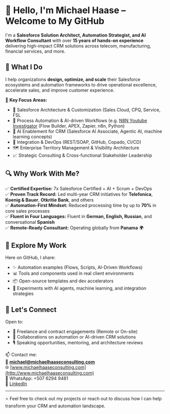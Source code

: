 # 👋 Hello, I'm Michael Haase – Welcome to My GitHub

I'm a **Salesforce Solution Architect, Automation Strategist, and AI Workflow Consultant** with over **15 years of hands-on experience** delivering high-impact CRM solutions across telecom, manufacturing, financial services, and more.

## 🚀 What I Do

I help organizations **design, optimize, and scale** their Salesforce ecosystems and automation frameworks to drive operational excellence, accelerate sales, and improve customer experience.

💼 **Key Focus Areas:**
- 🔧 Salesforce Architecture & Customization (Sales Cloud, CPQ, Service, FSL
- 🤖 Process Automation & AI-driven Workflows (e.g. [N8N Youtube Investigator](https://github.com/haasem/N8N_Youtube_Investigator/blob/main/README.md) (Flow Builder, APEX, Zapier, n8n, Python)
- 🧠 AI Enablement for CRM (Salesforce AI Associate, Agentic AI, machine learning concepts)
- 🧩 Integration & DevOps (REST/SOAP, GitHub, Copado, CI/CD)
- 🗺️ Enterprise Territory Management & Visibility Architecture
- 📈 Strategic Consulting & Cross-functional Stakeholder Leadership

## 🔍 Why Work With Me?

✅ **Certified Expertise:** 7x Salesforce Certified + AI + Scrum + DevOps  
✅ **Proven Track Record:** Led multi-year CRM initiatives for **Telefonica**, **Koenig & Bauer**, **Otkritie Bank**, and others  
✅ **Automation-First Mindset:** Reduced processing time by up to **70%** in core sales processes  
✅ **Fluent in Four Languages:** Fluent in **German, English, Russian**, and conversational **Spanish**  
✅ **Remote-Ready Consultant:** Operating globally from **Panama** 🌍

## 📁 Explore My Work

Here on GitHub, I share:
- ✨ Automation examples (Flows, Scripts, AI-Driven Workflows)
- 📊 Tools and components used in real client environments
- 📦 Open-source templates and dev accelerators
- 🧪 Experiments with AI agents, machine learning, and integration strategies

## 🤝 Let's Connect

Open to:
- 💼 Freelance and contract engagements (Remote or On-site)
- 🧠 Collaborations on automation or AI-driven CRM solutions
- 🎙️ Speaking opportunities, mentoring, and architecture reviews

📫 Contact me:  
📧 **michael@michaelhaaseconsulting.com**  
🌐 [www.michaelhaaseconsulting.com](http://www.michaelhaaseconsulting.com)  
📱 WhatsApp: +507 6294 9481  
💼 [LinkedIn](https://www.linkedin.com/in/michaelhaaseconsulting/)

---

⭐️ Feel free to check out my projects or reach out to discuss how I can help transform your CRM and automation landscape.
